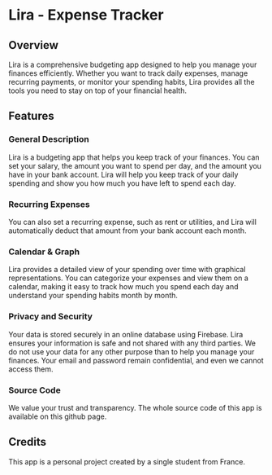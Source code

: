 # Lira - Expense Tracker

## Overview
Lira is a comprehensive budgeting app designed to help you manage your finances efficiently. Whether you want to track daily expenses, manage recurring payments, or monitor your spending habits, Lira provides all the tools you need to stay on top of your financial health.

## Features

### General Description
Lira is a budgeting app that helps you keep track of your finances. You can set your salary, the amount you want to spend per day, and the amount you have in your bank account. Lira will help you keep track of your daily spending and show you how much you have left to spend each day.

### Recurring Expenses
You can also set a recurring expense, such as rent or utilities, and Lira will automatically deduct that amount from your bank account each month.

### Calendar & Graph
Lira provides a detailed view of your spending over time with graphical representations. You can categorize your expenses and view them on a calendar, making it easy to track how much you spend each day and understand your spending habits month by month.

### Privacy and Security
Your data is stored securely in an online database using Firebase. Lira ensures your information is safe and not shared with any third parties. We do not use your data for any other purpose than to help you manage your finances. Your email and password remain confidential, and even we cannot access them.

### Source Code
We value your trust and transparency. The whole source code of this app is available on this github page.

## Credits
This app is a personal project created by a single student from France. 
